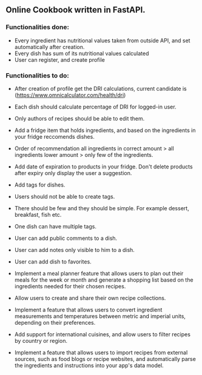 ## Online Cookbook written in FastAPI.

### Functionalities done:

* Every ingredient has nutritional values taken from outside API, and set automatically after creation.
* Every dish has sum of its nutritional values calculated
* User can register, and create profile


### Functionalities to do:

* After creation of profile get the DRI calculations, current candidate is
(https://www.omnicalculator.com/health/dri)

* Each dish should calculate percentage of DRI for logged-in user.

* Only authors of recipes should be able to edit them.

* Add a fridge item that holds ingredients, and based on the ingredients in your fridge reccomends dishes.

* Order of recommendation all ingredients in correct amount > all ingredients lower amount > only few of the ingredients.

* Add date of expiration to products in your fridge. Don't delete products after expiry only display the user a suggestion.

* Add tags for dishes.

* Users should not be able to create tags.

* There should be few and they should be simple. For  example dessert, breakfast, fish etc.

* One dish can have multiple tags.

* User can add public comments to a dish.

* User can add notes only visible to him to a dish.

* User can add dish to favorites.

* Implement a meal planner feature that allows users to plan out their meals for the week or month and generate a shopping list based on the ingredients needed for their chosen recipes.

* Allow users to create and share their own recipe collections.

* Implement a feature that allows users to convert ingredient measurements and temperatures between metric and imperial units, depending on their preferences.

* Add support for international cuisines, and allow users to filter recipes by country or region.

* Implement a feature that allows users to import recipes from external sources, such as food blogs or recipe websites, and automatically parse the ingredients and instructions into your app's data model.
